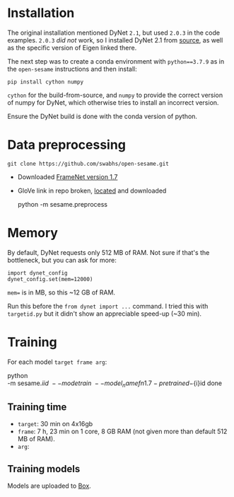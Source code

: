 # Installation

The original installation mentioned DyNet `2.1`, but used `2.0.3` in the code
examples. `2.0.3` *did not* work, so
I installed DyNet 2.1 from [source][1], as well as the specific version of
Eigen linked there.

The next step was to create a conda environment with `python==3.7.9` as
in the `open-sesame` instructions and then install:

    pip install cython numpy

`cython` for the build-from-source, and `numpy` to provide the correct version
of numpy for DyNet, which otherwise tries to install an incorrect version.

Ensure the DyNet build is done with the conda version of python.

# Data preprocessing

    git clone https://github.com/swabhs/open-sesame.git

 - Downloaded [FrameNet version 1.7][2]
 - GloVe link in repo broken, [located][3] and downloaded

    python -m sesame.preprocess

# Memory

By default, DyNet requests only 512 MB of RAM. Not sure if that's the
bottleneck, but you can ask for more:

    import dynet_config
    dynet_config.set(mem=12000)

`mem=` is in MB, so this ~12 GB of RAM.

Run this before the `from dynet import ...` command.
I tried this with `targetid.py` but it didn't show an appreciable speed-up
(~30 min).

# Training

For each model `target frame arg`:

python \
    -m sesame.${i}id                        \
    --mode          train                   \
    --model_name    fn1.7-pretrained-${i}id
    done

## Training time

 - `target`: 30 min on 4x16gb
 - `frame`:  7 h, 23 min on 1 core, 8 GB RAM (not given more than default
                512 MB of RAM).
 - `arg`:

## Training models

Models are uploaded to [Box][4].

[1]: https://github.com/clab/dynet/releases/tag/2.1
[2]: https://drive.google.com/open?id=1s4SDt_yDhT8qFs1MZJbeFf-XeiNPNnx7
[3]: https://nlp.stanford.edu/projects/glove/
[4]: https://umn.box.com/s/eru3a30ejulpzfiqklue83buv9fh54hm
